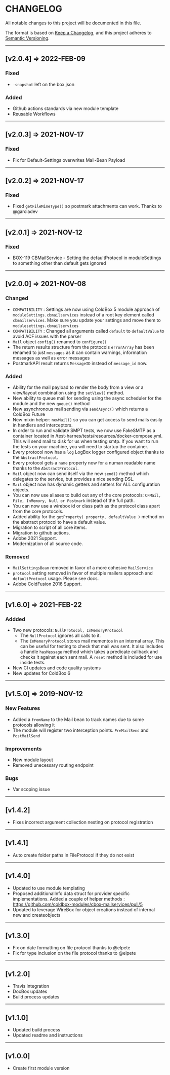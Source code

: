 # CHANGELOG

All notable changes to this project will be documented in this file.

The format is based on [Keep a Changelog](https://keepachangel#og.com/en/1.0.0/),
and this project adheres to [Semantic Versioning](https://semver.org/spec/v2.0.0.html).

----

## [v2.0.4] => 2022-FEB-09

### Fixed

* `-snapshot` left on the box.json

### Added

* Github actions standards via new module template
* Reusable Workflows

----

## [v2.0.3] => 2021-NOV-17

### Fixed

* Fix for Default-Settings overwrites Mail-Bean Payload

----

## [v2.0.2] => 2021-NOV-17

### Fixed

* Fixed `getFileMimeType()` so postmark attachments can work. Thanks to @garciadev

----

## [v2.0.1] => 2021-NOV-12

### Fixed

* BOX-119 CBMailService - Setting the defaultProtocol in moduleSettings to something other than default gets ignored

----

## [v2.0.0] => 2021-NOV-08

### Changed

* `COMPATIBILITY` : Settings are now using ColdBox 5 module approach of `moduleSettings.cbmailservices` instead of a root key element called `cbmailservices`.  Make sure you update your settings and move them to `modulesettings.cbmailservices`
* `COMPATIBILITY` : Changed all arguments called `default` to `defaultValue` to avoid ACF issues with the parser
* `Mail` object `config()` renamed to `configure()`
* The return results structure from the protocols `errorArray` has been renamed to just `messages` as it can contain warnings, information messages as well as error messages
* PostmarkAPI result returns `MessageID` instead of `message_id` now.

### Added

* Ability for the mail payload to render the body from a view or a view/layout combination using the `setView()` method.
* New ability to queue mail for sending using the async scheduler for the module and the new `queue()` method
* New asynchronous mail sending via `sendAsync()` which returns a ColdBox Future
* New mixin helper: `newMail()` so you can get access to send mails easily in handlers and interceptors.
* In order to run and validate SMPT tests, we now use FakeSMTP as a container located in /test-harnes/tests/resources/docker-compose.yml.  This will send mail to disk for us when testing smtp. If you want to run the tests on your machine, you will need to startup the container.
* Every protocol now has a `log` LogBox logger configured object thanks to the `AbstractProtocol`.
* Every protocol gets a `name` property now for a numan readable name thanks to the `AbstractProtocol`.
* `Mail` object now can send itself via the new `send()` method which delegates to the service, but provides a nice sending DSL.
* `Mail` object now has dynamic getters and setters for ALL configuration objects.
* You can now use aliases to build out any of the core protocols: `CFMail, File, InMemory, Null or Postmark` instead of the full path.
* You can now use a wirebox id or class path as the protocol class apart from the core protocols.
* Added ability for the `getProperty( property, defaultValue )` method on the abstract protocol to have a default value.
* Migration to script of all core items.
* Migration to github actions.
* Adobe 2021 Support.
* Modernization of all source code.

### Removed

* `MailSettingsBean` removed in favor of a more cohesive `MailService`
* `protocol` setting removed in favor of multiple mailers approach and `defaultProtocol` usage. Please see docs.
* Adobe ColdFusion 2016 Support.

----

## [v1.6.0] => 2021-FEB-22

### Addded

* Two new protocols: `NullProtocol, InMemoryProtocol`
  * The `NullProtocol` ignores all calls to it.
  * The `InMemoryProtocol` stores mail mementos in an internal array. This can be useful for testing to check that mail was sent. It also includes a handle `hasMessage` method which takes a predicate callback and checks it against each sent mail. A `reset` method is included for use inside tests.
* New CI updates and code quality systems
* New updates for ColdBox 6

----

## [v1.5.0] => 2019-NOV-12

### New Features

* Added a `fromName` to the Mail bean to track names due to some protocols allowing it
* The module will register two interception points. `PreMailSend` and `PostMailSend`

### Improvements

* New module layout
* Removed unecessary routing endpoint

### Bugs

* Var scoping issue

----

## [v1.4.2]

* Fixes incorrect argument collection nesting on protocol registration

----

## [v1.4.1]

* Auto create folder paths in FileProtocol if they do not exist

----

## [v1.4.0]

* Updated to use module templating
* Proposed additionalInfo data struct for provider specific implementations. Added a couple of helper methods : https://github.com/coldbox-modules/cbox-mailservices/pull/5
* Updated to leverage WireBox for object creations instead of internal new and createobjects

----

## [v1.3.0]

* Fix on date formatting on file protocol thanks to @elpete
* Fix for type inclusion on the file protocol thanks to @elpete

----

## [v1.2.0]

* Travis integration
* DocBox updates
* Build process updates

----

## [v1.1.0]

* Updated build process
* Updated readme and instructions

----

## [v1.0.0]

* Create first module version
